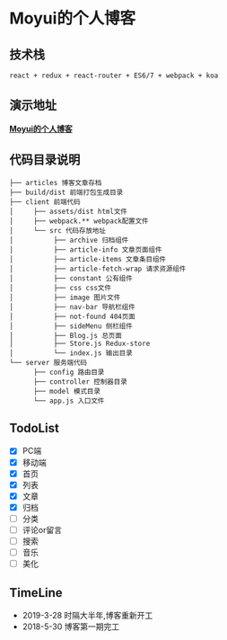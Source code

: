 # Moyui的个人博客

## 技术栈

```
react + redux + react-router + ES6/7 + webpack + koa
```

## 演示地址
__[Moyui的个人博客](https://www.moyui.site)__


## 代码目录说明

    ├── articles 博客文章存档
    ├── build/dist 前端打包生成目录
    ├── client 前端代码
    │     ├── assets/dist html文件
    │     ├── webpack.** webpack配置文件
    │     └── src 代码存放地址
    │          ├── archive 归档组件
    │          ├── article-info 文章页面组件
    │          ├── article-items 文章条目组件
    │          ├── article-fetch-wrap 请求资源组件
    │          ├── constant 公有组件
    │          ├── css css文件
    │          ├── image 图片文件
    │          ├── nav-bar 导航栏组件
    │          ├── not-found 404页面
    │          ├── sideMenu 侧栏组件
    │          ├── Blog.js 总页面
    │          ├── Store.js Redux-store
    │          └── index.js 输出目录
    └── server 服务端代码
          ├── config 路由目录
          ├── controller 控制器目录
          ├── model 模式目录
          └── app.js 入口文件

## TodoList
- [x] PC端
- [x] 移动端
- [x] 首页
- [x] 列表
- [x] 文章
- [x] 归档
- [ ] 分类
- [ ] 评论or留言
- [ ] 搜索
- [ ] 音乐
- [ ] 美化

## TimeLine
* 2019-3-28 时隔大半年,博客重新开工
* 2018-5-30 博客第一期完工